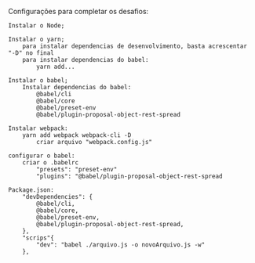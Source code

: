 Configurações para completar os desafios:

    Instalar o Node;
    
    Instalar o yarn;
        para instalar dependencias de desenvolvimento, basta acrescentar "-D" no final
        para instalar dependencias do babel:
            yarn add...
            
    Instalar o babel;
        Instalar dependencias do babel:
            @babel/cli
            @babel/core
            @babel/preset-env
            @babel/plugin-proposal-object-rest-spread
    
    Instalar webpack:
        yarn add webpack webpack-cli -D
            criar arquivo "webpack.config.js"

    configurar o babel:
        criar o .babelrc
            "presets": "preset-env"
            "plugins": "@babel/plugin-proposal-object-rest-spread

    Package.json:
        "devDependencies": {
            @babel/cli,
            @babel/core,
            @babel/preset-env,
            @babel/plugin-proposal-object-rest-spread,
        },
        "scrips"{
            "dev": "babel ./arquivo.js -o novoArquivo.js -w"
        },
        